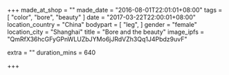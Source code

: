 +++
made_at_shop = ""
made_date = "2016-08-01T22:01:01+08:00"
tags = [
  "color",
  "bore",
  "beauty"
]
date = "2017-03-22T22:00:01+08:00"
location_country = "China"
bodypart = [
  "leg",
]
gender = "female"
location_city = "Shanghai"
title = "Bore and the beauty"
image_ipfs = "QmRfX36hcGFyGPnWLUZbJYMo6jJRdVZh3Qq1J4Pbdz9uvF"

extra = ""
duration_mins = 640

+++
